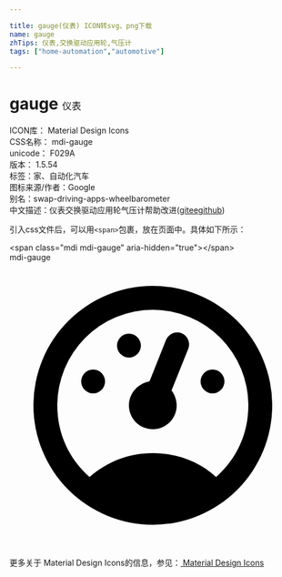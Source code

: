 ```yaml
---

title: gauge(仪表) ICON转svg、png下载
name: gauge
zhTips: 仪表,交换驱动应用轮,气压计
tags: ["home-automation","automotive"]

---
```


# gauge  <small style="font-size: 60%;font-weight: 100">仪表</small>


<div class="detail-page">
<p>
<span>
ICON库：
<span class="badge-secondary badge">Material Design Icons</span> 
</span>
<br/>
<span>
CSS名称：
<span class="badge-secondary badge">mdi-gauge</span> 
</span>
<br/>
<span>
unicode：
<span class="badge-secondary badge">F029A</span> 
<copy-btn content='F029A' btn-title=""></copy-btn>
<copy-btn :content='String.fromCodePoint(parseInt("F029A", 16))' btn-title="复制U"></copy-btn>
</span>
<br/>
<span>
版本：
<span class="badge-secondary badge">1.5.54</span> 
</span><br/><span>标签：<span class="badge-light badge"><router-link to="/tags/home-automation.html">家、自动化</router-link></span><span class="badge-light badge"><router-link to="/tags/automotive.html">汽车</router-link></span></span>
<br/>
<span>图标来源/作者：<span class="badge-light badge">Google</span></span> 
<br/>
<span>别名：<span class="badge-light badge">swap-driving-apps-wheel</span><span class="badge-light badge">barometer</span></span><br/><span class="zh-detail">中文描述：<span class="badge-primary badge">仪表</span><span class="badge-primary badge">交换驱动应用轮</span><span class="badge-primary badge">气压计</span><span class="help-link"><span>帮助改进</span>(<a href="https://gitee.com/liuwave/icon-helper/edit/master/json/material/gauge.json" target="_blank" rel="noopener noreferrer">gitee</a><a href="https://github.com/liuwave/icon-helper/edit/master/json/material/gauge.json" target="_blank" rel="noopener noreferrer">github</a></span>)</span><br/>
</p>
</div>
<div class="alert alert-dark">
  <i class="mdi mdi-gauge mdi-48px"></i>
  <i class="mdi mdi-gauge mdi-36px"></i>
  <i class="mdi mdi-gauge mdi-24px"></i>
  <i class="mdi mdi-gauge mdi-18px"></i>
</div>
<div>
  <p>引入css文件后，可以用<code>&lt;span&gt;</code>包裹，放在页面中。具体如下所示：    
  </p>
  <div class="alert alert-primary" style="font-size: 14px">
    &lt;span class="mdi mdi-gauge" aria-hidden="true"&gt;&lt;/span&gt;
    <copy-btn content='<span class="mdi mdi-gauge" aria-hidden="true"></span>'></copy-btn>
  </div>
  <div class="alert alert-secondary">
    <i class="mdi mdi-gauge"
    style="font-size: 24px"
    aria-hidden="true"></i> mdi-gauge
    <copy-btn content="mdi-gauge" btn-title="复制图标名称"></copy-btn>
  </div>
</div>
<div id="svg" class="svg-wrap">
<svg xmlns="http://www.w3.org/2000/svg" viewBox="0 0 24 24"><path d="M12,2A10,10 0 0,0 2,12A10,10 0 0,0 12,22A10,10 0 0,0 22,12A10,10 0 0,0 12,2M12,4A8,8 0 0,1 20,12C20,14.4 19,16.5 17.3,18C15.9,16.7 14,16 12,16C10,16 8.2,16.7 6.7,18C5,16.5 4,14.4 4,12A8,8 0 0,1 12,4M14,5.89C13.62,5.9 13.26,6.15 13.1,6.54L11.81,9.77L11.71,10C11,10.13 10.41,10.6 10.14,11.26C9.73,12.29 10.23,13.45 11.26,13.86C12.29,14.27 13.45,13.77 13.86,12.74C14.12,12.08 14,11.32 13.57,10.76L13.67,10.5L14.96,7.29L14.97,7.26C15.17,6.75 14.92,6.17 14.41,5.96C14.28,5.91 14.15,5.89 14,5.89M10,6A1,1 0 0,0 9,7A1,1 0 0,0 10,8A1,1 0 0,0 11,7A1,1 0 0,0 10,6M7,9A1,1 0 0,0 6,10A1,1 0 0,0 7,11A1,1 0 0,0 8,10A1,1 0 0,0 7,9M17,9A1,1 0 0,0 16,10A1,1 0 0,0 17,11A1,1 0 0,0 18,10A1,1 0 0,0 17,9Z" /></svg>
</div>
<detail full-name='mdi-gauge'></detail>
    
<div><p>更多关于 Material Design Icons的信息，参见：<a target="_blank" href="https://iconhelper.cn/material.html"> Material Design Icons</a>
</p></div>
